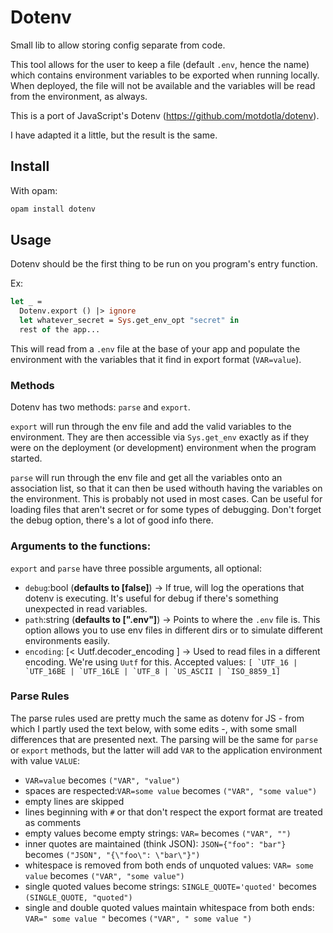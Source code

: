# Dotenv

Small lib to allow storing config separate from code.

This tool allows for the user to keep a file (default `.env`, hence the name) which contains environment variables to be exported when running locally. When deployed, the file will not be available and the variables will be read from the environment, as always.

This is a port of JavaScript's Dotenv (https://github.com/motdotla/dotenv).

I have adapted it a little, but the result is the same.

## Install

With opam:

```sh
opam install dotenv
```

## Usage

Dotenv should be the first thing to be run on you program's entry function.

Ex:

```ocaml
let _ =
  Dotenv.export () |> ignore
  let whatever_secret = Sys.get_env_opt "secret" in
  rest of the app...
```

This will read from a `.env` file at the base of your app and populate the environment with the variables that it find in export format (`VAR=value`).

### Methods

Dotenv has two methods: `parse` and `export`.

`export` will run through the env file and add the valid variables to the environment. They are then accessible via `Sys.get_env` exactly as if they were on the deployment (or development) environment when the program started.

`parse` will run through the env file and get all the variables onto an association list, so that it can then be used withouth having the variables on the environment. This is probably not used in most cases. Can be useful for loading files that aren't secret or for some types of debugging. Don't forget the debug option, there's a lot of good info there.

### Arguments to the functions:

`export` and `parse` have three possible arguments, all optional:

- `debug`:bool (**defaults to [false]**) -> If true, will log the operations that dotenv is executing. It's useful for debug if there's something unexpected in read variables.
- `path`:string (**defaults to [".env"]**) -> Points to where the `.env` file is. This option allows you to use env files in different dirs or to simulate different environments easily.
- `encoding`: [< Uutf.decoder_encoding ] -> Used to read files in a different encoding. We're using `Uutf` for this. Accepted values: `` [ `UTF_16 | `UTF_16BE | `UTF_16LE | `UTF_8 | `US_ASCII | `ISO_8859_1] ``

### Parse Rules

The parse rules used are pretty much the same as dotenv for JS - from which I partly used the text below, with some edits -, with some small differences that are presented next. The parsing will be the same for `parse` or `export` methods, but the latter will add `VAR` to the application environment with value `VALUE`:

- `VAR=value` becomes `("VAR", "value")`
- spaces are respected:`VAR=some value` becomes `("VAR", "some value")`
- empty lines are skipped
- lines beginning with `#` or that don't respect the export format are treated as comments
- empty values become empty strings: `VAR=` becomes `("VAR", "")`
- inner quotes are maintained (think JSON): `JSON={"foo": "bar"}` becomes `("JSON", "{\"foo\": \"bar\"}")`
- whitespace is removed from both ends of unquoted values: `VAR= some value` becomes `("VAR", "some value")`
- single quoted values become strings: `SINGLE_QUOTE='quoted'` becomes `(SINGLE_QUOTE, "quoted")`
- single and double quoted values maintain whitespace from both ends: `VAR=" some value "` becomes `("VAR", " some value ")`
